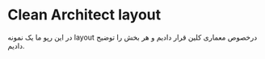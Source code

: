 # Clean Architect layout

در این رپو ما یک نمونه layout درخصوص معماری کلین قرار دادیم و هر بخش را توضیح دادیم.

